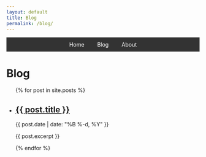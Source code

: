 ```yaml
---
layout: default
title: Blog
permalink: /blog/
---
```


<div style="background-color: #333; padding: 10px; margin-bottom: 20px; text-align: center;">
  <a href="https://nicoleman0.github.io/security-portfolio.github.io/" style="color: white; margin: 0 15px; text-decoration: none;">Home</a>
  <a href="https://nicoleman0.github.io/security-portfolio.github.io/blog/" style="color: white; margin: 0 15px; text-decoration: none;">Blog</a>
  <a href="https://nicoleman0.github.io/security-portfolio.github.io/#about-me" style="color: white; margin: 0 15px; text-decoration: none;">About</a>
</div>

# Blog
<ul class="post-list">
  {% for post in site.posts %}
    <li>
      <h2>
        <a href="{{ site.baseurl }}{{ post.url }}">{{ post.title }}</a>
      </h2>
      <span class="post-meta">{{ post.date | date: "%B %-d, %Y" }}</span>
      <p>{{ post.excerpt }}</p>
    </li>
  {% endfor %}
</ul>

